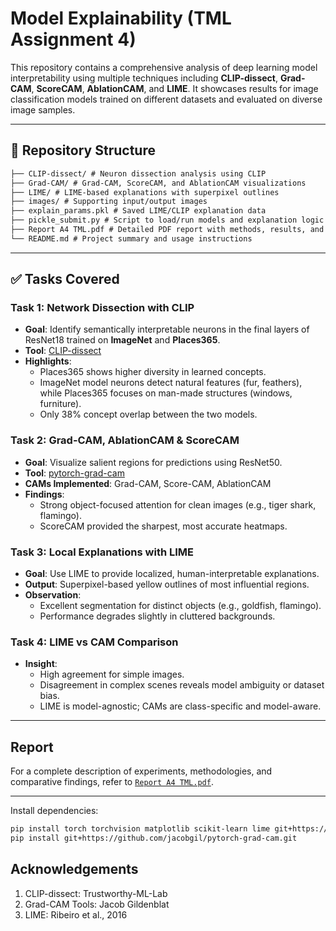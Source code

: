 # Model Explainability (TML Assignment 4)

This repository contains a comprehensive analysis of deep learning model interpretability using multiple techniques including **CLIP-dissect**, **Grad-CAM**, **ScoreCAM**, **AblationCAM**, and **LIME**. It showcases results for image classification models trained on different datasets and evaluated on diverse image samples.

---

## 📁 Repository Structure

```markdown
├── CLIP-dissect/ # Neuron dissection analysis using CLIP
├── Grad-CAM/ # Grad-CAM, ScoreCAM, and AblationCAM visualizations
├── LIME/ # LIME-based explanations with superpixel outlines
├── images/ # Supporting input/output images
├── explain_params.pkl # Saved LIME/CLIP explanation data
├── pickle_submit.py # Script to load/run models and explanation logic
├── Report A4 TML.pdf # Detailed PDF report with methods, results, and findings
└── README.md # Project summary and usage instructions
```

---

## ✅ Tasks Covered

### Task 1: Network Dissection with CLIP
- **Goal**: Identify semantically interpretable neurons in the final layers of ResNet18 trained on **ImageNet** and **Places365**.
- **Tool**: [CLIP-dissect](https://github.com/Trustworthy-ML-Lab/CLIP-dissect)
- **Highlights**:
  - Places365 shows higher diversity in learned concepts.
  - ImageNet model neurons detect natural features (fur, feathers), while Places365 focuses on man-made structures (windows, furniture).
  - Only 38% concept overlap between the two models.

### Task 2: Grad-CAM, AblationCAM & ScoreCAM
- **Goal**: Visualize salient regions for predictions using ResNet50.
- **Tool**: [pytorch-grad-cam](https://github.com/jacobgil/pytorch-grad-cam)
- **CAMs Implemented**: Grad-CAM, Score-CAM, AblationCAM
- **Findings**:
  - Strong object-focused attention for clean images (e.g., tiger shark, flamingo).
  - ScoreCAM provided the sharpest, most accurate heatmaps.

### Task 3: Local Explanations with LIME
- **Goal**: Use LIME to provide localized, human-interpretable explanations.
- **Output**: Superpixel-based yellow outlines of most influential regions.
- **Observation**:
  - Excellent segmentation for distinct objects (e.g., goldfish, flamingo).
  - Performance degrades slightly in cluttered backgrounds.

### Task 4: LIME vs CAM Comparison
- **Insight**:
  - High agreement for simple images.
  - Disagreement in complex scenes reveals model ambiguity or dataset bias.
  - LIME is model-agnostic; CAMs are class-specific and model-aware.

---

## Report

For a complete description of experiments, methodologies, and comparative findings, refer to [`Report A4 TML.pdf`](./Report%20A4%20TML.pdf).

---

Install dependencies:
```bash
pip install torch torchvision matplotlib scikit-learn lime git+https://github.com/openai/CLIP.git
pip install git+https://github.com/jacobgil/pytorch-grad-cam.git
```

## Acknowledgements
1. CLIP-dissect: Trustworthy-ML-Lab
2. Grad-CAM Tools: Jacob Gildenblat
3. LIME: Ribeiro et al., 2016







